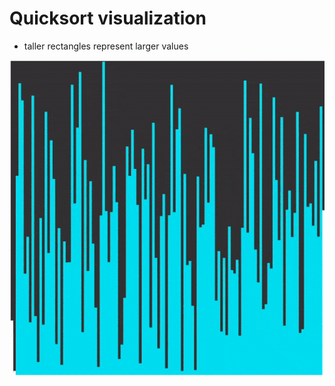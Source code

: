 
# Quicksort visualization
* taller rectangles represent larger values

![todo-demo](https://github.com/alexshelto/sorts-and-ds/blob/master/visualizations/Gif-Archive/quicksort.gif)